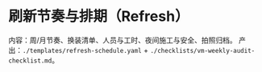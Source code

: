 # 刷新节奏与排期（Refresh）

内容：周/月节奏、换装清单、人员与工时、夜间施工与安全、拍照归档。
产出：`./templates/refresh-schedule.yaml` + `./checklists/vm-weekly-audit-checklist.md`。
